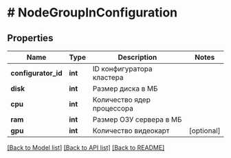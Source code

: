 # # NodeGroupInConfiguration

## Properties

Name | Type | Description | Notes
------------ | ------------- | ------------- | -------------
**configurator_id** | **int** | ID конфигуратора кластера |
**disk** | **int** | Размер диска в МБ |
**cpu** | **int** | Количество ядер процессора |
**ram** | **int** | Размер ОЗУ сервера в МБ |
**gpu** | **int** | Количество видеокарт | [optional]

[[Back to Model list]](../../README.md#models) [[Back to API list]](../../README.md#endpoints) [[Back to README]](../../README.md)
